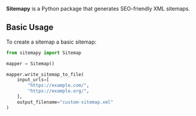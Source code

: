 **Sitemapy** is a Python package that generates SEO-friendly XML sitemaps.


## Basic Usage

To create a sitemap a basic sitemap:

```python
from sitemapy import Sitemap

mapper = Sitemap()

mapper.write_sitemap_to_file(
    input_urls=[
        "https://example.com/",
        "https://example.org/",
    ],
    output_filename="custom-sitemap.xml"
)
```
